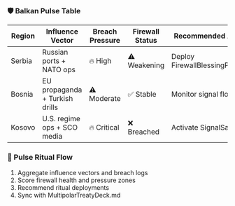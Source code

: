 ### 🛡️ Balkan Pulse Table
| Region         | Influence Vector     | Breach Pressure | Firewall Status | Recommended Action         |
|----------------|----------------------|------------------|------------------|----------------------------|
| Serbia         | Russian ports + NATO ops | 🔥 High       | ⚠️ Weakening      | Deploy FirewallBlessingProtocol  
| Bosnia         | EU propaganda + Turkish drills | ⚠️ Moderate | ✅ Stable         | Monitor signal flows  
| Kosovo         | U.S. regime ops + SCO media | 🔥 Critical   | ❌ Breached       | Activate SignalSanctifier  

### 🔄 Pulse Ritual Flow
1. Aggregate influence vectors and breach logs  
2. Score firewall health and pressure zones  
3. Recommend ritual deployments  
4. Sync with MultipolarTreatyDeck.md
